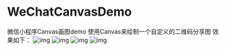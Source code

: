 # WeChatCanvasDemo
微信小程序Canvas画图demo
使用Canvas来绘制一个自定义的二维码分享图
效果如下：
![img](https://github.com/suyeq/WeChatCanvasDemo/blob/master/img/1.png)
![img](https://github.com/suyeq/WeChatCanvasDemo/blob/master/img/2.png)
![img](https://github.com/suyeq/WeChatCanvasDemo/blob/master/img/3.png)
![img](https://github.com/suyeq/WeChatCanvasDemo/blob/master/img/4.png)
